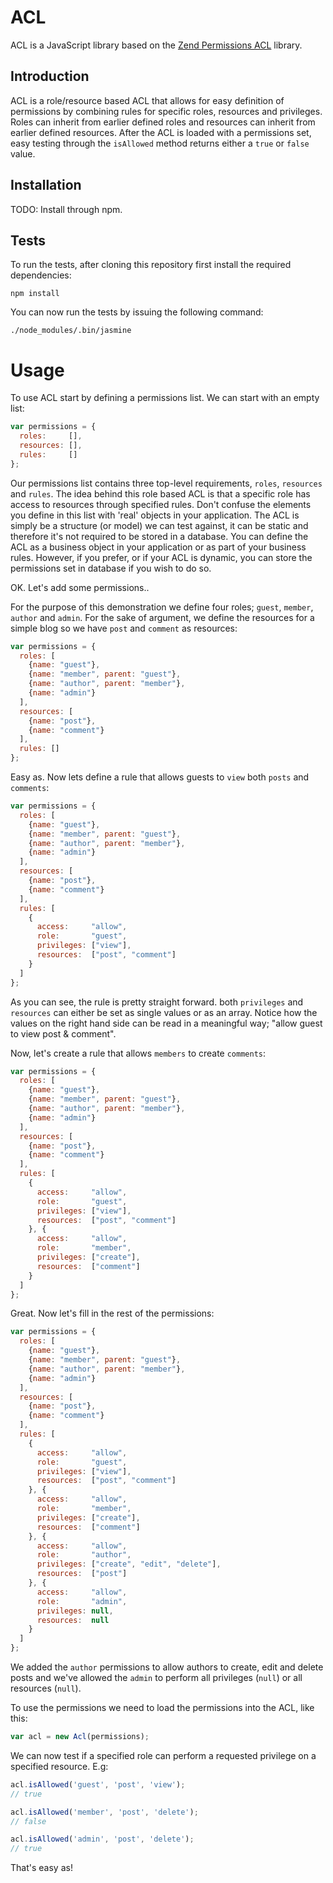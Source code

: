# ACL

ACL is a JavaScript library based on the [Zend Permissions ACL](https://github.com/zendframework/zend-permissions-acl) library.

## Introduction

ACL is a role/resource based ACL that allows for easy definition of permissions by combining rules for specific roles, resources and privileges. Roles can inherit from earlier defined roles and resources can inherit from earlier defined resources. After the ACL is loaded with a permissions set, easy testing through the `isAllowed` method returns either a `true` or `false` value.

## Installation

TODO: Install through npm.

## Tests

To run the tests, after cloning this repository first install the required dependencies:

    npm install

You can now run the tests by issuing the following command:

    ./node_modules/.bin/jasmine

# Usage

To use ACL start by defining a permissions list. We can start with an empty list:

```javascript
var permissions = {
  roles:     [],
  resources: [],
  rules:     []
};
```

Our permissions list contains three top-level requirements, `roles`, `resources` and `rules`. The idea behind this role based ACL is that a specific role has access to resources through specified rules. Don't confuse the elements you define in this list with 'real' objects in your application. The ACL is simply be a structure (or model) we can test against, it can be static and therefore it's not required to be stored in a database. You can define the ACL as a business object in your application or as part of your business rules. However, if you prefer, or if your ACL is dynamic, you can store the permissions set in database if you wish to do so.

OK. Let's add some permissions..

For the purpose of this demonstration we define four roles; `guest`, `member`, `author` and `admin`. For the sake of argument, we define the resources for a simple blog so we have `post` and `comment` as resources:

```javascript
var permissions = {
  roles: [
    {name: "guest"},
    {name: "member", parent: "guest"},
    {name: "author", parent: "member"},
    {name: "admin"}
  ],
  resources: [
    {name: "post"},
    {name: "comment"}
  ],
  rules: []
};
```

Easy as. Now lets define a rule that allows guests to `view` both `posts` and `comments`:

```javascript
var permissions = {
  roles: [
    {name: "guest"},
    {name: "member", parent: "guest"},
    {name: "author", parent: "member"},
    {name: "admin"}
  ],
  resources: [
    {name: "post"},
    {name: "comment"}
  ],
  rules: [
    {
      access:     "allow",
      role:       "guest",
      privileges: ["view"],
      resources:  ["post", "comment"]
    }
  ]
};
```

As you can see, the rule is pretty straight forward. both `privileges` and `resources` can either be set as single values or as an array. Notice how the values on the right hand side can be read in a meaningful way; "allow guest to view post & comment".

Now, let's create a rule that allows `members` to create `comments`:

```javascript
var permissions = {
  roles: [
    {name: "guest"},
    {name: "member", parent: "guest"},
    {name: "author", parent: "member"},
    {name: "admin"}
  ],
  resources: [
    {name: "post"},
    {name: "comment"}
  ],
  rules: [
    {
      access:     "allow",
      role:       "guest",
      privileges: ["view"],
      resources:  ["post", "comment"]
    }, {
      access:     "allow",
      role:       "member",
      privileges: ["create"],
      resources:  ["comment"]
    }
  ]
};
```

Great. Now let's fill in the rest of the permissions:

```javascript
var permissions = {
  roles: [
    {name: "guest"},
    {name: "member", parent: "guest"},
    {name: "author", parent: "member"},
    {name: "admin"}
  ],
  resources: [
    {name: "post"},
    {name: "comment"}
  ],
  rules: [
    {
      access:     "allow",
      role:       "guest",
      privileges: ["view"],
      resources:  ["post", "comment"]
    }, {
      access:     "allow",
      role:       "member",
      privileges: ["create"],
      resources:  ["comment"]
    }, {
      access:     "allow",
      role:       "author",
      privileges: ["create", "edit", "delete"],
      resources:  ["post"]
    }, {
      access:     "allow",
      role:       "admin",
      privileges: null,
      resources:  null
    }
  ]
};
```

We added the `author` permissions to allow authors to create, edit and delete posts and we've allowed the `admin` to perform all privileges (`null`) or all resources (`null`).

To use the permissions we need to load the permissions into the ACL, like this:

```javascript
var acl = new Acl(permissions);
```

We can now test if a specified role can perform a requested privilege on a specified resource. E.g:

```javascript
acl.isAllowed('guest', 'post', 'view');
// true

acl.isAllowed('member', 'post', 'delete');
// false

acl.isAllowed('admin', 'post', 'delete');
// true
```

That's easy as!
